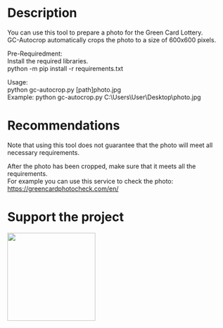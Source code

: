 # Description
You can use this tool to prepare a photo for the Green Card Lottery.<br />
GC-Autocrop automatically crops the photo to a size of 600x600 pixels.

Pre-Requiredment:<br />
Install the required libraries.<br />
python -m pip install -r requirements.txt

Usage:<br />
python gc-autocrop.py [path]photo.jpg<br />
Example: python gc-autocrop.py C:\Users\User\Desktop\photo.jpg


# Recommendations
Note that using this tool does not guarantee that the photo will meet all necessary requirements. 

After the photo has been cropped, make sure that it meets all the requirements.<br />
For example you can use this service to check the photo: https://greencardphotocheck.com/en/

# Support the project
<a href="https://www.buymeacoffee.com/admi386"><img src="https://images2.imgbox.com/f0/06/F5SM1ktV_o.png" style="width: 200px; height:200px" /></a>
